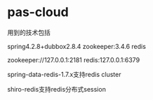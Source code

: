 # pas-cloud



用到的技术包括

spring4.2.8+dubbox2.8.4
zookeeper:3.4.6
redis

zookeeper://127.0.0.1:2181
redis:127.0.0.1:6379

spring-data-redis-1.7.x支持redis cluster

shiro-redis支持redis分布式session